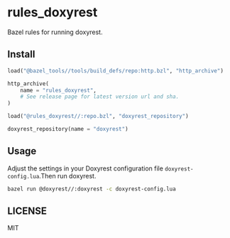 # rules_doxyrest
Bazel rules for running doxyrest.

## Install

```python
load("@bazel_tools//tools/build_defs/repo:http.bzl", "http_archive")

http_archive(
    name = "rules_doxyrest",
    # See release page for latest version url and sha.
)

load("@rules_doxyrest//:repo.bzl", "doxyrest_repository")

doxyrest_repository(name = "doxyrest")
```

## Usage

Adjust the settings in your Doxyrest configuration file `doxyrest-config.lua`.Then run doxyrest.

```sh
bazel run @doxyrest//:doxyrest -c doxyrest-config.lua
```

## LICENSE

MIT
